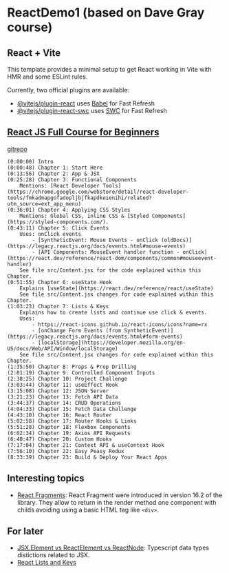 # ReactDemo1 (based on Dave Gray course)

## React + Vite

This template provides a minimal setup to get React working in Vite with HMR and some ESLint rules.

Currently, two official plugins are available:

- [@vitejs/plugin-react](https://github.com/vitejs/vite-plugin-react/blob/main/packages/plugin-react/README.md) uses [Babel](https://babeljs.io/) for Fast Refresh
- [@vitejs/plugin-react-swc](https://github.com/vitejs/vite-plugin-react-swc) uses [SWC](https://swc.rs/) for Fast Refresh

## [React JS Full Course for Beginners](https://www.youtube.com/watch?v=RVFAyFWO4go)

[gitrepo](https://github.com/gitdagray/react_resources)

```
(0:00:00) Intro
(0:00:48) Chapter 1: Start Here
(0:13:56) Chapter 2: App & JSX
(0:25:28) Chapter 3: Functional Components
	Mentions: [React Developer Tools](https://chrome.google.com/webstore/detail/react-developer-tools/fmkadmapgofadopljbjfkapdkoienihi/related?utm_source=ext_app_menu)
(0:36:01) Chapter 4: Applying CSS Styles
	Mentions: Global CSS, inline CSS & [Styled Components](https://styled-components.com/).
(0:43:11) Chapter 5: Click Events
	Uses: onClick events
		- [SyntheticEvent: Mouse Events - onClick (oldDocs)](https://legacy.reactjs.org/docs/events.html#mouse-events)
		- [API Components: MouseEvent handler function - onClick](https://react.dev/reference/react-dom/components/common#mouseevent-handler)
	See file src/Content.jsx for the code explained within this Chapter.
(0:51:55) Chapter 6: useState Hook
	Explains [useState](https://react.dev/reference/react/useState)
	See file src/Content.jsx changes for code explained within this Chapter.
(1:03:23) Chapter 7: Lists & Keys
	Explains how to create lists and continue use click & events.
	Uses:
		- https://react-icons.github.io/react-icons/icons?name=rx
		- [onChange Form Events (from SyntheticEvent)](https://legacy.reactjs.org/docs/events.html#form-events)
		- [localStorage](https://developer.mozilla.org/en-US/docs/Web/API/Window/localStorage)
	See file src/Content.jsx changes for code explained within this Chapter.
(1:35:50) Chapter 8: Props & Prop Drilling
(2:01:19) Chapter 9: Controlled Component Inputs
(2:38:25) Chapter 10: Project Challenge
(3:03:44) Chapter 11: useEffect Hook
(3:15:08) Chapter 12: JSON Server
(3:21:23) Chapter 13: Fetch API Data
(3:44:37) Chapter 14: CRUD Operations
(4:04:33) Chapter 15: Fetch Data Challenge
(4:43:10) Chapter 16: React Router
(5:02:58) Chapter 17: Router Hooks & Links
(5:51:28) Chapter 18: Flexbox Components
(6:02:34) Chapter 19: Axios API Requests
(6:40:47) Chapter 20: Custom Hooks
(7:17:04) Chapter 21: Context API & useContext Hook
(7:56:10) Chapter 22: Easy Peasy Redux
(8:33:39) Chapter 23: Build & Deploy Your React Apps
```

## Interesting topics

- [React Fragments](https://refine.dev/blog/how-react-fragments-is-works/): React Fragment were introduced in version 16.2 of the library. They allow to return in the render method one component with childs avoiding using a basic HTML tag like `<div>`.

## For later

- [JSX.Element vs ReactElement vs ReactNode](https://dev.to/fromaline/jsxelement-vs-reactelement-vs-reactnode-2mh2): Typescript data types distictions related to JSX.
- [React Lists and Keys](https://legacy.reactjs.org/docs/lists-and-keys.html)

